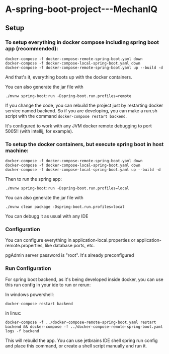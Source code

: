 # A-spring-boot-project---MechanIQ

## Setup

### To setup everything in docker compose including spring boot app (recommended):
```
docker-compose -f docker-compose-remote-spring-boot.yaml down
docker-compose -f docker-compose-local-spring-boot.yaml down
docker-compose -f docker-compose-remote-spring-boot.yaml up --build -d
```

And that's it, everything boots up with the docker containers. 


You can also generate the jar file with
```
./mvnw spring-boot:run -Dspring-boot.run.profiles=remote
```

If you change the code, you can rebuild the project just by restarting docker service
named backend. So if you are developing, you can make a run.sh script with the command
`docker-compose restart backend`.

It's configured to work with any JVM docker remote debugging to port 5005!!
(with intellij, for example).


### To setup the docker containers, but execute spring boot in host machine:
```
docker-compose -f docker-compose-remote-spring-boot.yaml down
docker-compose -f docker-compose-local-spring-boot.yaml down
docker-compose -f docker-compose-local-spring-boot.yaml up --build -d
```

Then to run the spring app:
```
./mvnw spring-boot:run -Dspring-boot.run.profiles=local
```

You can also generate the jar file with
```
./mvnw clean package -Dspring-boot.run.profiles=local
```

You can debugg it as usual with any IDE

### Configuration
You can configure everything in application-local.properties or application-remote.properties,
like database ports, etc.

pgAdmin server password is "root". It's already preconfigured

### Run Configuration
For spring boot backend, as it's being developed inside docker, you can use this run config in your ide
to run or rerun:

In windows powershell:
```
docker-compose restart backend
```

in linux:
```
docker-compose -f ../docker-compose-remote-spring-boot.yaml restart backend && docker-compose -f ../docker-compose-remote-spring-boot.yaml logs -f backend
```
This will rebuild the app. You can use jetbrains IDE shell spring run config and place this command, or create a shell script manually and run it.